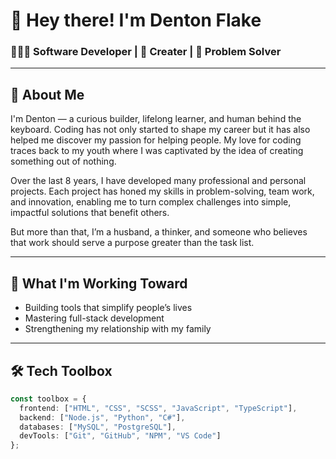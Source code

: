 # 👋 Hey there! I'm Denton Flake

### 👨🏼‍💻 Software Developer | 🤖 Creater | 🔨 Problem Solver

---

## 🚀 About Me

I'm Denton — a curious builder, lifelong learner, and human behind the keyboard. Coding has not only started to shape my career but it has also helped me discover my passion for helping people. My love for coding traces back to my youth where I was captivated by the idea of creating something out of nothing.

Over the last 8 years, I have developed many professional and personal projects. Each project has honed my skills in problem-solving, team work, and innovation, enabling me to turn complex challenges into simple, impactful solutions that benefit others.

But more than that, I’m a husband, a thinker, and someone who believes that work should serve a purpose greater than the task list.

---

## 🎯 What I'm Working Toward

- Building tools that simplify people’s lives
- Mastering full-stack development
- Strengthening my relationship with my family

---

## 🛠️ Tech Toolbox

```ts
const toolbox = {
  frontend: ["HTML", "CSS", "SCSS", "JavaScript", "TypeScript"],
  backend: ["Node.js", "Python", "C#"],
  databases: ["MySQL", "PostgreSQL"],
  devTools: ["Git", "GitHub", "NPM", "VS Code"]
};
